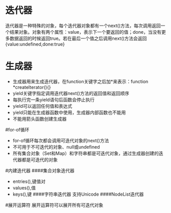 # 迭代器

迭代器是一种特殊的对象，每个迭代器对象都有一个next\(\)方法，每次调用返回一个结果对象。对象有两个属性：value，表示下一个要返回的值；done，当没有更多数据返回的时候返回true。若在最后一个值之后调用next\(\)方法会返回{value:undefined,done:true}

# 生成器

* 生成器用来生成迭代器，在function关键字之后加\*来表示：function \*createIterator\(\){}
* yield关键字指定调用迭代器next()方法的返回值和返回顺序
* 每执行完一条yield语句后函数会停止执行
* yield可以返回任何值和表达式
* yield只能在生成器函数中使用，生成器内部函数也不能用
* 不能用箭头函数创建生成器

#for-of循环
* for-of循环每次都会调用可迭代对象的next()方法
* 不可用于不可迭代的对象、null或undefined
* 所有集合对象（Set和Map）和字符串都是可迭代对象，通过生成器创建的迭代器都是可迭代的对象

#内建迭代器
####集合对象迭代器
* entries(),键值对
* values(),值
* keys(),键
####字符串迭代器
支持Unicode
####NodeList迭代器

#展开运算符
展开运算符可以展开所有可迭代对象